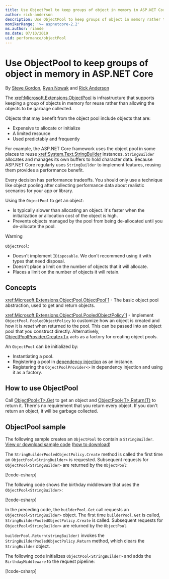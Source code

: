 ```yaml
---
title: Use ObjectPool to keep groups of object in memory in ASP.NET Core
author: rick-anderson
description: Use ObjectPool to keep groups of object in memory rather than allowing the objects to be garbage collected.
monikerRange: '>= aspnetcore-2.2'
ms.author: riande
ms.date: 07/10/2019
uid: performance/objectPool
---
```

# Use ObjectPool to keep groups of object in memory in ASP.NET Core

By [Steve Gordon](https://twitter.com/stevejgordon?), [Ryan Nowak](https://github.com/rynowak) and  [Rick Anderson](https://twitter.com/RickAndMSFT)

The <xref:Microsoft.Extensions.ObjectPool> is infrastructure that supports keeping a group of objects in memory for reuse rather than allowing the objects to be garbage collected.

Objects that may benefit from the object pool include objects that are:

- Expensive to allocate or initialize
- A limited resource
- Used predictably and frequently

For example, the ASP.NET Core framework uses the object pool in some places to reuse <xref:System.Text.StringBuilder> instances. `StringBuilder` allocates and manages its own buffers to hold character data. Because ASP.NET Core regularly uses `StringBuilder` to implement features, reusing them provides a performance benefit.

Every decision has performance tradeoffs. You should only use a technique like object pooling after collecting performance data about realistic scenarios for your app or library.

Using the `ObjectPool` to get an object:

* Is typically slower than allocating an object. It's faster when the initialization or allocation cost of the object is high.
* Prevents objects managed by the pool from being de-allocated until you de-allocate the pool.

> [!WARNING]
> `ObjectPool`:
>
> - Doesn't implement `IDisposable`. We don't recommend using it with types that need disposal.
> - Doesn't place a limit on the number of objects that it will allocate.
> - Places a limit on the number of objects it will retain.

## Concepts

<xref:Microsoft.Extensions.ObjectPool.ObjectPool`1> - The basic object pool abstraction, used to get and return objects.

<xref:Microsoft.Extensions.ObjectPool.PooledObjectPolicy`1> - Implement `ObjectPool.PooledObjectPolicy` to customize how an object is created and how it is *reset* when returned to the pool. This can be passed into an object pool that you construct directly. Alternatively, [ObjectPoolProvider.Create\<T>](xref:Microsoft.Extensions.ObjectPool.ObjectPoolProvider.Create*) acts as a factory for creating object pools.

An `ObjectPool` can be initialized by:

- Instantiating a pool.
- Registering a pool in [dependency injection](xref:fundamentals/dependency-injection) as an instance.
- Registering the `ObjectPoolProvider<>` in dependency injection and using it as a factory.

## How to use ObjectPool

Call [ObjectPool\<T>.Get](/dotnet/api/microsoft.extensions.objectpool.objectpool-1.get) to get an object and [ObjectPool\<T>.Return(T)](/dotnet/api/microsoft.extensions.objectpool.objectpool-1.return) to return it.  There's no requirement that you return every object. If you don't return an object, it will be garbage collected.

## ObjectPool sample

The following sample creates an `ObjectPool` to contain a `StringBuilder`. [View or download sample code](https://github.com/aspnet/AspNetCore.Docs/tree/master/aspnetcore/performance/objectPool) ([how to download](xref:index#how-to-download-a-sample))

 The `StringBuilderPooledObjectPolicy.Create` method is called the first time an `ObjectPool<StringBuilder>` is requested. Subsequent requests for `ObjectPool<StringBuilder>` are returned by the `ObjectPool`:

[!code-csharp[](objectPool/ObjectPoolSample/StringBuilderPooledObjectPolicy.cs?name=snippet)]

The following code shows the birthday middleware that uses the `ObjectPool<StringBuilder>`:

[!code-csharp[](objectPool/ObjectPoolSample/BirthdayMiddleware.cs?name=snippet&highlight=21,50)]

In the preceding code, the `builderPool.Get` call requests an `ObjectPool<StringBuilder>` object. The first time `builderPool.Get` is called, `StringBuilderPooledObjectPolicy.Create` is called. Subsequent requests for `ObjectPool<StringBuilder>` are returned by the `ObjectPool`.

`builderPool.Return(stringBuilder)` invokes the `StringBuilderPooledObjectPolicy.Return` method, which clears the `StringBuilder` object.

The following code initializes `ObjectPool<StringBuilder>` and adds the `BirthdayMiddleware` to the request pipeline:

[!code-csharp[](objectPool/ObjectPoolSample/Startup.cs?name=snippet)]
